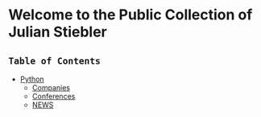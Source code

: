 # Welcome to the Public Collection of Julian Stiebler

## `Table of Contents`

 * [Python](Python/README.md)
   * [Companies]()
   * [Conferences]()
   * [NEWS]()
